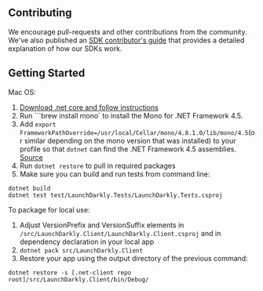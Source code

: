 Contributing
------------

We encourage pull-requests and other contributions from the community. We've also published an [SDK contributor's guide](http://docs.launchdarkly.com/v1.0/docs/sdk-contributors-guide) that provides a detailed explanation of how our SDKs work.


Getting Started
-----------------

Mac OS:

1. [Download .net core and follow instructions](https://www.microsoft.com/net/core#macos)
1. Run ```brew install mono` to install the Mono for .NET Framework 4.5.
1. Add `export FrameworkPathOverride=/usr/local/Cellar/mono/4.8.1.0/lib/mono/4.5`(or similar depending on the mono version that was installed) to your profile so that `dotnet` can find the .NET Framework 4.5 assemblies. [Source](https://github.com/dotnet/netcorecli-fsc/wiki/.NET-Core-SDK-rc4#using-net-framework-as-targets-framework-the-osxunix-build-fails)
1. Run ```dotnet restore``` to pull in required packages
1. Make sure you can build and run tests from command line:

```
dotnet build
dotnet test test/LaunchDarkly.Tests/LaunchDarkly.Tests.csproj
```

To package for local use:
1. Adjust VersionPrefix and VersionSuffix elements in `/src/LaunchDarkly.Client/LaunchDarkly.Client.csproj` and in dependency declaration in your local app
1. `dotnet pack src/LaunchDarkly.Client`
1. Restore your app using the output directory of the previous command:
```
dotnet restore -s [.net-client repo root]/src/LaunchDarkly.Client/bin/Debug/
```